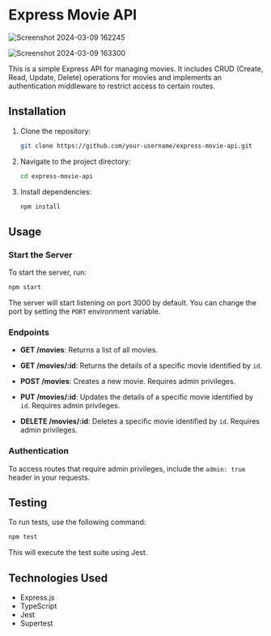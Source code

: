 # Express Movie API

![Screenshot 2024-03-09 162245](https://github.com/Abhi5647/DAZN_Assignment/assets/109646207/6e42e24c-a914-4354-8817-cfe2ce675256)

![Screenshot 2024-03-09 163300](https://github.com/Abhi5647/DAZN_Assignment/assets/109646207/d6d4bfdd-cb9b-4b95-8e31-be6c4176bcc5)

This is a simple Express API for managing movies. It includes CRUD (Create, Read, Update, Delete) operations for movies and implements an authentication middleware to restrict access to certain routes.

## Installation

1. Clone the repository:

    ```bash
    git clone https://github.com/your-username/express-movie-api.git
    ```

2. Navigate to the project directory:

    ```bash
    cd express-movie-api
    ```

3. Install dependencies:

    ```bash
    npm install
    ```

## Usage

### Start the Server

To start the server, run:

```bash
npm start
```

The server will start listening on port 3000 by default. You can change the port by setting the `PORT` environment variable.

### Endpoints

- **GET /movies**: Returns a list of all movies.
  
- **GET /movies/:id**: Returns the details of a specific movie identified by `id`.
  
- **POST /movies**: Creates a new movie. Requires admin privileges.
  
- **PUT /movies/:id**: Updates the details of a specific movie identified by `id`. Requires admin privileges.
  
- **DELETE /movies/:id**: Deletes a specific movie identified by `id`. Requires admin privileges.

### Authentication

To access routes that require admin privileges, include the `admin: true` header in your requests.

## Testing

To run tests, use the following command:

```bash
npm test
```

This will execute the test suite using Jest.

## Technologies Used

- Express.js
- TypeScript
- Jest
- Supertest

